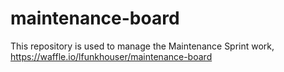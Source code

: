 # maintenance-board

This repository is used to manage the Maintenance Sprint work, https://waffle.io/lfunkhouser/maintenance-board
